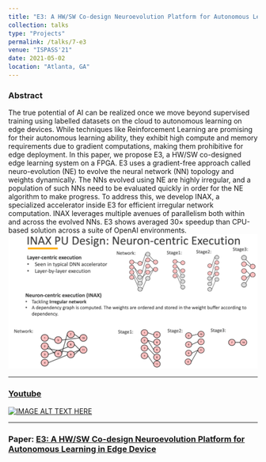 ```yaml
---
title: "E3: A HW/SW Co-design Neuroevolution Platform for Autonomous Learning in Edge Device"
collection: talks
type: "Projects"
permalink: /talks/7-e3
venue: "ISPASS'21"
date: 2021-05-02
location: "Atlanta, GA"
--- 
```

### Abstract
The true potential of AI can be realized once
we move beyond supervised training using labelled datasets
on the cloud to autonomous learning on edge devices. While
techniques like Reinforcement Learning are promising for their
autonomous learning ability, they exhibit high compute and memory requirements due to gradient computations, making them
prohibitive for edge deployment. In this paper, we propose E3, a
HW/SW co-designed edge learning system on a FPGA. E3 uses a
gradient-free approach called neuro-evolution (NE) to evolve the
neural network (NN) topology and weights dynamically. The NNs
evolved using NE are highly irregular, and a population of such
NNs need to be evaluated quickly in order for the NE algorithm
to make progress. To address this, we develop INAX, a specialized
accelerator inside E3 for efficient irregular network computation.
INAX leverages multiple avenues of parallelism both within and
across the evolved NNs. E3 shows averaged 30× speedup than
CPU-based solution across a suite of OpenAI environments.
![img_5.png](img_5.png)


------
### [Youtube]((https://www.youtube.com/watch?v=M_26Vaz30oU))
[![IMAGE ALT TEXT HERE](https://img.youtube.com/vi/M_26Vaz30oU/0.jpg)](https://www.youtube.com/watch?v=M_26Vaz30oU)

-----------
### Paper: [E3: A HW/SW Co-design Neuroevolution Platform for Autonomous Learning in Edge Device]( https://ieeexplore.ieee.org/document/9408212)